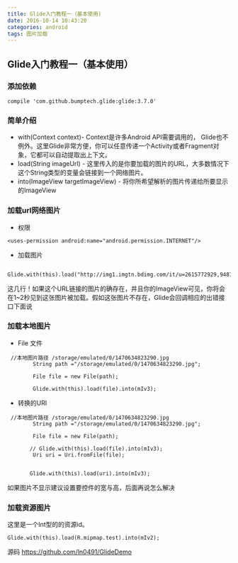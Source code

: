 ```yaml
---
title: Glide入门教程一（基本使用)
date: 2016-10-14 10:43:20
categories: android
tags: 图片加载
---
```

## Glide入门教程一（基本使用）

### 添加依赖
```
compile 'com.github.bumptech.glide:glide:3.7.0'
```

### 简单介绍

* with(Context context)- Context是许多Android API需要调用的， Glide也不例外。这里Glide非常方便，你可以任意传递一个Activity或者Fragment对象，它都可以自动提取出上下文。
* load(String imageUrl) - 这里传入的是你要加载的图片的URL，大多数情况下这个String类型的变量会链接到一个网络图片。
* into(ImageView targetImageView) - 将你所希望解析的图片传递给所要显示的ImageView


### 加载url网络图片
* 权限
```
<uses-permission android:name="android.permission.INTERNET"/>
```
* 加载图片

```
 Glide.with(this).load("http://img1.imgtn.bdimg.com/it/u=2615772929,948758168&fm=21&gp=0.jpg").into(mIv1);
```
这几行！如果这个URL链接的图片的确存在，并且你的ImageView可见，你将会在1~2秒见到这张图片被加载。假如这张图片不存在，Glide会回调相应的出错接口下面说



### 加载本地图片

* File 文件
```
 //本地图片路径 /storage/emulated/0/1470634823290.jpg
        String path ="/storage/emulated/0/1470634823290.jpg";

        File file = new File(path);

        Glide.with(this).load(file).into(mIv3);
```
* 转换的URI
```
 //本地图片路径 /storage/emulated/0/1470634823290.jpg
        String path ="/storage/emulated/0/1470634823290.jpg";

        File file = new File(path);

       // Glide.with(this).load(file).into(mIv3);
        Uri uri = Uri.fromFile(file);


       Glide.with(this).load(uri).into(mIv3);
```
如果图片不显示建议设置要控件的宽与高，后面再说怎么解决



### 加载资源图片
这里是一个Int型的的资源id。
```
Glide.with(this).load(R.mipmap.test).into(mIv2);
```

源码
<https://github.com/ln0491/GlideDemo>
